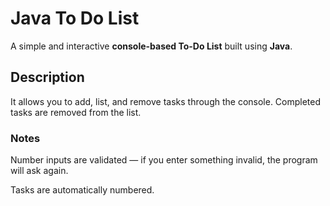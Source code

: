 # Java To Do List
A simple and interactive **console-based To-Do List** built using **Java**.  

## Description
It allows you to add, list, and remove tasks through the console.
Completed tasks are removed from the list.

### Notes
Number inputs are validated — if you enter something invalid, the program will ask again.

Tasks are automatically numbered.
